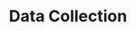 ---
title: "Data Collection"
permalink: /categories/Data_Collection
layout: category
taxonomy : Data_Collection
sidebar_main: true
---